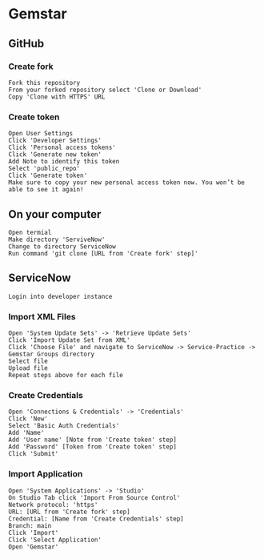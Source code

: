 # Gemstar

## GitHub
### Create fork
    Fork this repository
    From your forked repository select 'Clone or Download'
    Copy 'Clone with HTTPS' URL
### Create token
    Open User Settings
    Click 'Developer Settings'
    Click 'Personal access tokens'
    Click 'Generate new token'
    Add Note to identify this token
    Select 'public_repo'
    Click 'Generate token'
    Make sure to copy your new personal access token now. You won’t be able to see it again!
## On your computer
    Open termial
    Make directory 'ServiveNow'
    Change to directory ServiceNow
    Run command 'git clone [URL from 'Create fork' step]'
## ServiceNow
    Login into developer instance
### Import XML Files
    Open 'System Update Sets' -> 'Retrieve Update Sets'
    Click 'Import Update Set from XML'
    Click 'Choose File' and navigate to ServiceNow -> Service-Practice -> Gemstar Groups directory
    Select file
    Upload file
    Repeat steps above for each file
### Create Credentials
    Open 'Connections & Credentials' -> 'Credentials'
    Click 'New'
    Select 'Basic Auth Credentials'
    Add 'Name'
    Add 'User name' [Note from 'Create token' step]
    Add 'Password' [Token from 'Create token' step]
    Click 'Submit'
### Import Application
    Open 'System Applications' -> 'Studio'
    On Studio Tab click 'Import From Source Control'
    Network protocol: 'https'
    URL: [URL from 'Create fork' step]
    Credential: [Name from 'Create Credentials' step]
    Branch: main
    Click 'Import'
    Click 'Select Application'
    Open 'Gemstar'
